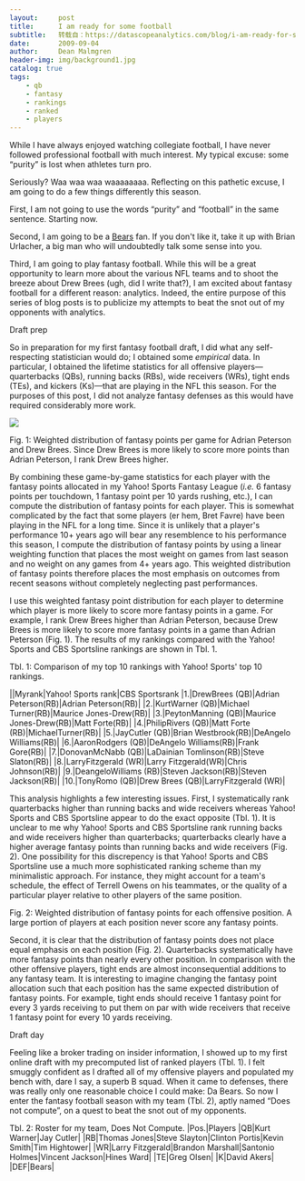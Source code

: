 ```yaml
---
layout:     post
title:      I am ready for some football
subtitle:   转载自：https://datascopeanalytics.com/blog/i-am-ready-for-some-football/
date:       2009-09-04
author:     Dean Malmgren
header-img: img/background1.jpg
catalog: true
tags:
    - qb
    - fantasy
    - rankings
    - ranked
    - players
---
```


 While I have always enjoyed watching collegiate football, I
have never followed professional football with much interest. My
typical excuse: some “purity” is lost when athletes
turn pro.


 Seriously? Waa waa waa
waaaaaaaa. Reflecting on this pathetic excuse, I am going
to do a few things differently this season.


 First, I
am not going to use the words “purity” and
“football” in the same sentence. Starting
now.


 Second, I am going to be
a [Bears](http://www.chicagobears.com/) fan. If you
don't like it, take it up
with Brian
Urlacher, a big man who will undoubtedly talk some sense into
you.


 Third, I am going to play fantasy football.
While this will be a great opportunity to learn more about the
various NFL teams and to shoot the breeze
about Drew
Brees (ugh, did I write that?), I am excited about fantasy
football for a different reason: analytics. Indeed, the entire
purpose of this series of blog posts is to publicize my attempts
to beat the snot out of my opponents with
analytics.


 Draft
prep


 So in preparation for my first fantasy
football draft, I did what any self-respecting statistician would
do; I obtained some *empirical* data. In particular, I
obtained the lifetime statistics for all offensive
players—quarterbacks (QBs), running backs (RBs), wide
receivers (WRs), tight ends (TEs), and kickers (Ks)—that
are playing in the NFL this season. For the purposes of this
post, I did not analyze fantasy defenses as this would have
required considerably more work.

![](https://datascopeanalytics.com/blog/i-am-ready-for-some-football/player_fantasy_points.png)


Fig. 1:
Weighted distribution of fantasy points per game for Adrian
Peterson and Drew Brees. Since Drew Brees is more likely to
score more points than Adrian Peterson, I rank Drew Brees
higher.


 By combining these game-by-game
statistics for each player with the fantasy points allocated in
my Yahoo! Sports
Fantasy League (*i.e.* 6 fantasy points per touchdown,
1 fantasy point per 10 yards rushing, etc.), I can compute the
distribution of fantasy points for each player. This is somewhat
complicated by the fact that some players (er
hem, Bret
Favre) have been playing in the NFL for a long time. Since it
is unlikely that a player's performance 10+ years ago will bear
any resemblence to his performance this season, I compute the
distribution of fantasy points by using a linear weighting
function that places the most weight on games from last season
and no weight on any games from 4+ years ago. This weighted
distribution of fantasy points therefore places the most emphasis on
outcomes from recent seasons without completely neglecting past
performances.


 I use this weighted fantasy point
distribution for each player to determine which player is more
likely to score more fantasy points in a game. For example, I
rank Drew Brees higher than Adrian Peterson, because Drew Brees is
more likely to score more fantasy points in a game than Adrian
Peterson (Fig. 1). The results of my rankings compared with the
Yahoo! Sports and CBS Sportsline rankings are shown in
Tbl. 1.


Tbl. 1:
Comparison of my top 10 rankings with Yahoo! Sports' top 10
rankings.

||Myrank|Yahoo! Sports rank|CBS Sportsrank
|1.|DrewBrees (QB)|Adrian Peterson(RB)|Adrian Peterson(RB)|
|2.|KurtWarner (QB)|Michael Turner(RB)|Maurice Jones-Drew(RB)|
|3.|PeytonManning (QB)|Maurice Jones-Drew(RB)|Matt Forte(RB)|
|4.|PhilipRivers (QB)|Matt Forte (RB)|MichaelTurner(RB)|
|5.|JayCutler (QB)|Brian Westbrook(RB)|DeAngelo Williams(RB)|
|6.|AaronRodgers (QB)|DeAngelo Williams(RB)|Frank Gore(RB)|
|7.|DonovanMcNabb (QB)|LaDainian Tomlinson(RB)|Steve Slaton(RB)|
|8.|LarryFitzgerald (WR)|Larry Fitzgerald(WR)|Chris Johnson(RB)|
|9.|DeangeloWilliams (RB)|Steven Jackson(RB)|Steven Jackson(RB)|
|10.|TonyRomo (QB)|Drew Brees (QB)|LarryFitzgerald (WR)|

 This
analysis highlights a few interesting issues. First, I
systematically rank quarterbacks higher than running backs and
wide receivers whereas Yahoo! Sports and CBS Sportsline appear to
do the exact opposite (Tbl. 1). It is unclear to me why Yahoo!
Sports and CBS Sportsline rank running backs and wide receivers
higher than quarterbacks; quarterbacks clearly have a higher
average fantasy points than running backs and wide receivers
(Fig. 2). One possibility for this discrepency is that Yahoo!
Sports and CBS Sportsline use a much more sophisticated ranking
scheme than my minimalistic approach. For instance, they might
account for a team's schedule, the effect
of Terrell
Owens on his teammates, or the quality of a particular player
relative to other players of the same
position.



Fig. 2: Weighted distribution of fantasy points for each
offensive position. A large portion of players at each position never score any fantasy points.


 Second, it is clear that the distribution of fantasy points does not place equal emphasis on each position (Fig.
2). Quarterbacks systematically have more fantasy points than nearly every other position. In comparison with
the other offensive players, tight ends are almost inconsequential additions to any fantasy team. It is
interesting to imagine changing the fantasy point allocation such that each position has the same expected
distribution of fantasy points. For example, tight ends should receive 1 fantasy point for every 3 yards
receiving to put them on par with wide receivers that receive 1 fantasy point for every 10 yards receiving.


 Draft day

 Feeling like a broker trading on insider information, I showed up to my first online draft with my precomputed
list of ranked players (Tbl. 1). I felt smuggly confident as I drafted all of my offensive players and populated
my bench with, dare I say, a superb B squad. When it came to defenses, there was really only one reasonable
choice I could make: Da
Bears. So now I enter the fantasy football season with my team (Tbl. 2), aptly named “Does not
compute”, on a quest to beat the snot out of my opponents.


Tbl. 2: Roster for my team, Does Not Compute.
|Pos.|Players
|QB|Kurt Warner|Jay Cutler|
|RB|Thomas Jones|Steve Slayton|Clinton Portis|Kevin Smith|Tim Hightower|
|WR|Larry Fitzgerald|Brandon Marshall|Santonio Holmes|Vincent Jackson|Hines Ward|
|TE|Greg Olsen|
|K|David Akers|
|DEF|Bears|
